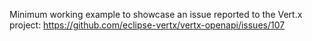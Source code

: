 Minimum working example to showcase an issue reported to the Vert.x project:
https://github.com/eclipse-vertx/vertx-openapi/issues/107
